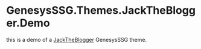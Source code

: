 # GenesysSSG.Themes.JackTheBlogger.Demo

this is a demo of a [JackTheBlogger](https://github.com/dejandjenic/GenesysSSG.Themes.JackTheBlogger) GenesysSSG theme.